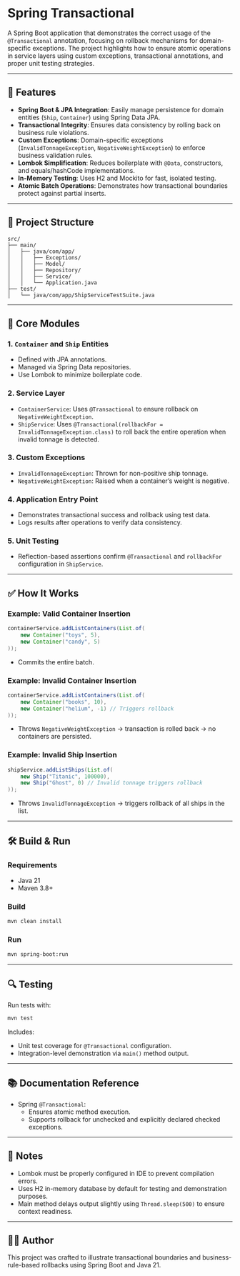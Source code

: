 # Spring Transactional

A Spring Boot application that demonstrates the correct usage of the `@Transactional` annotation, focusing on rollback mechanisms for domain-specific exceptions. The project highlights how to ensure atomic operations in service layers using custom exceptions, transactional annotations, and proper unit testing strategies.

---

## 🚀 Features

- **Spring Boot & JPA Integration**: Easily manage persistence for domain entities (`Ship`, `Container`) using Spring Data JPA.
- **Transactional Integrity**: Ensures data consistency by rolling back on business rule violations.
- **Custom Exceptions**: Domain-specific exceptions (`InvalidTonnageException`, `NegativeWeightException`) to enforce business validation rules.
- **Lombok Simplification**: Reduces boilerplate with `@Data`, constructors, and equals/hashCode implementations.
- **In-Memory Testing**: Uses H2 and Mockito for fast, isolated testing.
- **Atomic Batch Operations**: Demonstrates how transactional boundaries protect against partial inserts.

---

## 📁 Project Structure

```
src/
├── main/
│   ├── java/com/app/
│   │   ├── Exceptions/
│   │   ├── Model/
│   │   ├── Repository/
│   │   ├── Service/
│   │   └── Application.java
├── test/
│   └── java/com/app/ShipServiceTestSuite.java
```

---

## 🧱 Core Modules

### 1. `Container` and `Ship` Entities
- Defined with JPA annotations.
- Managed via Spring Data repositories.
- Use Lombok to minimize boilerplate code.

### 2. Service Layer
- `ContainerService`: Uses `@Transactional` to ensure rollback on `NegativeWeightException`.
- `ShipService`: Uses `@Transactional(rollbackFor = InvalidTonnageException.class)` to roll back the entire operation when invalid tonnage is detected.

### 3. Custom Exceptions
- `InvalidTonnageException`: Thrown for non-positive ship tonnage.
- `NegativeWeightException`: Raised when a container’s weight is negative.

### 4. Application Entry Point
- Demonstrates transactional success and rollback using test data.
- Logs results after operations to verify data consistency.

### 5. Unit Testing
- Reflection-based assertions confirm `@Transactional` and `rollbackFor` configuration in `ShipService`.

---

## ✅ How It Works

### Example: Valid Container Insertion
```java
containerService.addListContainers(List.of(
    new Container("toys", 5),
    new Container("candy", 5)
));
```
- Commits the entire batch.

### Example: Invalid Container Insertion
```java
containerService.addListContainers(List.of(
    new Container("books", 10),
    new Container("helium", -1) // Triggers rollback
));
```
- Throws `NegativeWeightException` → transaction is rolled back → no containers are persisted.

### Example: Invalid Ship Insertion
```java
shipService.addListShips(List.of(
    new Ship("Titanic", 100000),
    new Ship("Ghost", 0) // Invalid tonnage triggers rollback
));
```
- Throws `InvalidTonnageException` → triggers rollback of all ships in the list.

---

## 🛠 Build & Run

### Requirements
- Java 21
- Maven 3.8+

### Build
```bash
mvn clean install
```

### Run
```bash
mvn spring-boot:run
```

---

## 🔍 Testing

Run tests with:
```bash
mvn test
```

Includes:
- Unit test coverage for `@Transactional` configuration.
- Integration-level demonstration via `main()` method output.

---

## 📚 Documentation Reference

- Spring `@Transactional`:
  - Ensures atomic method execution.
  - Supports rollback for unchecked and explicitly declared checked exceptions.

---

## 📌 Notes

- Lombok must be properly configured in IDE to prevent compilation errors.
- Uses H2 in-memory database by default for testing and demonstration purposes.
- Main method delays output slightly using `Thread.sleep(500)` to ensure context readiness.

---

## 👨‍💻 Author

This project was crafted to illustrate transactional boundaries and business-rule-based rollbacks using Spring Boot and Java 21.